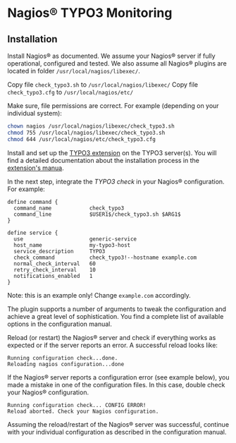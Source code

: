 # Nagios® TYPO3 Monitoring

## Installation

Install Nagios® as documented. We assume your Nagios® server if fully operational, configured and tested. We also assume all Nagios® plugins are located in folder `/usr/local/nagios/libexec/`.

Copy file `check_typo3.sh` to `/usr/local/nagios/libexec/`
Copy file `check_typo3.cfg` to `/usr/local/nagios/etc/`

Make sure, file permissions are correct. For example (depending on your individual system):

```bash
chown nagios /usr/local/nagios/libexec/check_typo3.sh
chmod 755 /usr/local/nagios/libexec/check_typo3.sh
chmod 644 /usr/local/nagios/etc/check_typo3.cfg
```

Install and set up the [TYPO3 extension](https://typo3.org/extensions/repository/view/nagios) on the TYPO3 server(s). You will find a detailed documentation about the installation process in the [extension's manua](https://docs.typo3.org/typo3cms/extensions/nagios/).

In the next step, integrate the *TYPO3 check* in your Nagios® configuration. For example:

```
define command {
  command_name            check_typo3
  command_line            $USER1$/check_typo3.sh $ARG1$
}

define service {
  use                     generic-service
  host_name               my-typo3-host
  service_description     TYPO3
  check_command           check_typo3!--hostname example.com
  normal_check_interval   60
  retry_check_interval    10
  notifications_enabled   1
}
```

Note: this is an example only! Change `example.com` accordingly.

The plugin supports a number of arguments to tweak the configuration and achieve a great level of sophistication. You find a complete list of available options in the configuration manual.

Reload (or restart) the Nagios® server and check if everything works as expected or if the server reports an error. A successful reload looks like:

```
Running configuration check...done.
Reloading nagios configuration...done
```

If the Nagios® server reports a configuration error (see example below), you made a mistake in one of the configuration files. In this case, double check your Nagios® configuration.

```
Running configuration check... CONFIG ERROR!
Reload aborted. Check your Nagios configuration.
```

Assuming the reload/restart of the Nagios® server was successful, continue with your individual configuration as described in the configuration manual.
